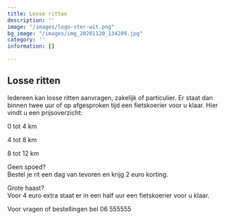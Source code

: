 ```yaml
---
title: Losse ritten
description: ''
image: "/images/logo-ster-wit.png"
bg_image: "/images/img_20201120_134209.jpg"
category: ''
information: []

---
```

## Losse ritten

Iedereen kan losse ritten aanvragen, zakelijk of particulier. Er staat dan binnen twee uur of op afgesproken tijd een fietskoerier voor u klaar. Hier vindt u een prijsoverzicht:

0 tot 4 km

4 tot 8 km

8 tot 12 km

Geen spoed?   
Bestel je rit een dag van tevoren en krijg 2 euro korting.

Grote haast?   
Voor 4 euro extra staat er in een half uur een fietskoerier voor u klaar.

Voor vragen of bestellingen bel 06 555555